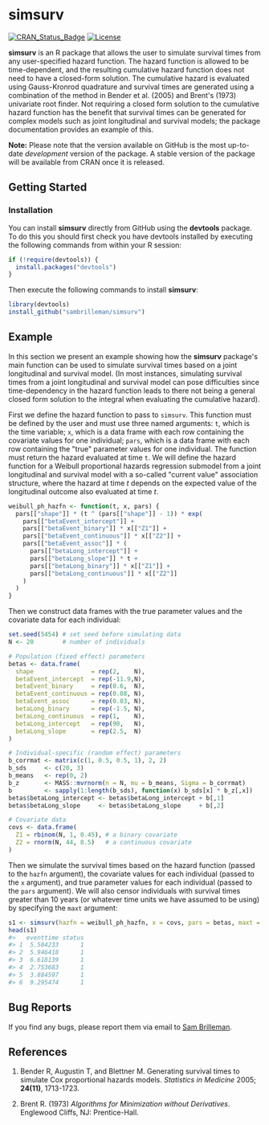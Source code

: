 
<!-- README.md is generated from README.Rmd. Please edit that file -->
simsurv
=======

[![CRAN\_Status\_Badge](http://www.r-pkg.org/badges/version/simsurv)](http://www.r-pkg.org/pkg/simsurv) [![License](https://img.shields.io/badge/License-GPL%20%28%3E=%203%29-brightgreen.svg)](http://www.gnu.org/licenses/gpl-3.0.html)

**simsurv** is an R package that allows the user to simulate survival times from any user-specified hazard function. The hazard function is allowed to be time-dependent, and the resulting cumulative hazard function does not need to have a closed-form solution. The cumulative hazard is evaluated using Gauss-Kronrod quadrature and survival times are generated using a combination of the method in Bender et al. (2005) and Brent's (1973) univariate root finder. Not requiring a closed form solution to the cumulative hazard function has the benefit that survival times can be generated for complex models such as joint longitudinal and survival models; the package documentation provides an example of this.

**Note:** Please note that the version available on GitHub is the most up-to-date *development* version of the package. A stable version of the package will be available from CRAN once it is released.

Getting Started
---------------

### Installation

You can install **simsurv** directly from GitHub using the **devtools** package. To do this you should first check you have devtools installed by executing the following commands from within your R session:

``` r
if (!require(devtools)) {
  install.packages("devtools")
}
```

Then execute the following commands to install **simsurv**:

``` r
library(devtools)
install_github("sambrilleman/simsurv")
```

Example
-------

In this section we present an example showing how the **simsurv** package's main function can be used to simulate survival times based on a joint longitudinal and survival model. (In most instances, simulating survival times from a joint longitudinal and survival model can pose difficulties since time-dependency in the hazard function leads to there not being a general closed form solution to the integral when evaluating the cumulative hazard).

First we define the hazard function to pass to `simsurv`. This function must be defined by the user and must use three named arguments: `t`, which is the time variable; `x`, which is a data frame with each row containing the covariate values for one individual; `pars`, which is a data frame with each row containing the "true" parameter values for one individual. The function must return the hazard evaluated at time `t`. We will define the hazard function for a Weibull proportional hazards regression submodel from a joint longitudinal and survival model with a so-called "current value" association structure, where the hazard at time *t* depends on the expected value of the longitudinal outcome also evaluated at time *t*.

``` r
weibull_ph_hazfn <- function(t, x, pars) {
  pars[["shape"]] * (t ^ (pars[["shape"]] - 1)) * exp(
    pars[["betaEvent_intercept"]] +
    pars[["betaEvent_binary"]] * x[["Z1"]] +
    pars[["betaEvent_continuous"]] * x[["Z2"]] +
    pars[["betaEvent_assoc"]] * (
      pars[["betaLong_intercept"]] +
      pars[["betaLong_slope"]] * t +
      pars[["betaLong_binary"]] * x[["Z1"]] +
      pars[["betaLong_continuous"]] * x[["Z2"]]
    )
  )
}
```

Then we construct data frames with the true parameter values and the covariate data for each individual:

``` r
set.seed(5454) # set seed before simulating data
N <- 20        # number of individuals

# Population (fixed effect) parameters
betas <- data.frame(
  shape                = rep(2,    N),
  betaEvent_intercept  = rep(-11.9,N),
  betaEvent_binary     = rep(0.6,  N),
  betaEvent_continuous = rep(0.08, N),
  betaEvent_assoc      = rep(0.03, N),
  betaLong_binary      = rep(-1.5, N),
  betaLong_continuous  = rep(1,    N),
  betaLong_intercept   = rep(90,   N),
  betaLong_slope       = rep(2.5,  N)
)

# Individual-specific (random effect) parameters
b_corrmat <- matrix(c(1, 0.5, 0.5, 1), 2, 2)
b_sds     <- c(20, 3)
b_means   <- rep(0, 2)
b_z       <- MASS::mvrnorm(n = N, mu = b_means, Sigma = b_corrmat)
b         <- sapply(1:length(b_sds), function(x) b_sds[x] * b_z[,x])
betas$betaLong_intercept <- betas$betaLong_intercept + b[,1]
betas$betaLong_slope     <- betas$betaLong_slope     + b[,2]

# Covariate data
covs <- data.frame(
  Z1 = rbinom(N, 1, 0.45), # a binary covariate
  Z2 = rnorm(N, 44, 8.5)   # a continuous covariate
)
```

Then we simulate the survival times based on the hazard function (passed to the `hazfn` argument), the covariate values for each individual (passed to the `x` argument), and true parameter values for each individual (passed to the `pars` argument). We will also censor individuals with survival times greater than 10 years (or whatever time units we have assumed to be using) by specifying the `maxt` argument:

``` r
s1 <- simsurv(hazfn = weibull_ph_hazfn, x = covs, pars = betas, maxt = 10)
head(s1)
#>   eventtime status
#> 1  5.504233      1
#> 2  5.946418      1
#> 3  6.618139      1
#> 4  2.753683      1
#> 5  3.884597      1
#> 6  9.295474      1
```

Bug Reports
-----------

If you find any bugs, please report them via email to [Sam Brilleman](mailto:sam.brilleman@monash.edu).

References
----------

1.  Bender R, Augustin T, and Blettner M. Generating survival times to simulate Cox proportional hazards models. *Statistics in Medicine* 2005; **24(11)**, 1713-1723.

2.  Brent R. (1973) *Algorithms for Minimization without Derivatives*. Englewood Cliffs, NJ: Prentice-Hall.
